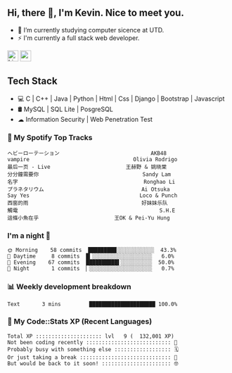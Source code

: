 ## Hi, there 👋, I'm Kevin. Nice to meet you.

- 🌱 I’m currently studying computer sicence at UTD.
- ⚡ I'm currently a full stack web developer.

<a href="https://www.linkedin.com/in/kevin12686/"><img alt="LinkedIn" src="https://img.shields.io/badge/linkedin%20-%230077B5.svg?&style=for-the-badge&logo=linkedin&logoColor=white" height=25></a>
<a href="https://www.instagram.com/kevin12686/"><img src="https://img.shields.io/badge/instagram-3f729b?&style=for-the-badge&logo=instagram&logoColor=white" height=25></a>

## Tech Stack

* 💻 C | C++ | Java | Python | Html | Css | Django | Bootstrap | Javascript
* 🛢️ MySQL | SQL Lite | PosgreSQL
* ☁ Information Security | Web Penetration Test

### 🎵 My Spotify Top Tracks

<!-- spotify start -->

```text
ヘビーローテーション                             AKB48
vampire                                 Olivia Rodrigo
最后一页 - Live                        王赫野 & 姚晓棠
分分鐘需要你                                 Sandy Lam
名字                                        Ronghao Li
プラネタリウム                               Ai Otsuka
Say Yes                                   Loco & Punch
西窗的雨                                    好妹妹乐队
觸電                                             S.H.E
這條小魚在乎                        王OK & Pei-Yu Hung
```

<!-- spotify end -->

### I'm a night 🦉

<!-- early_bird start -->

```text
🌞 Morning    58 commits  █████████░░░░░░░░░░░░  43.3%
🌆 Daytime     8 commits  █▎░░░░░░░░░░░░░░░░░░░   6.0%
🌃 Evening    67 commits  ██████████▌░░░░░░░░░░  50.0%
🌙 Night       1 commits  ▏░░░░░░░░░░░░░░░░░░░░   0.7%
```

<!-- early_bird end -->

### 📊 Weekly development breakdown

<!-- code_time start -->

```text
Text       3 mins         █████████████████████ 100.0%
```

<!-- code_time end -->

### 🧰 My Code::Stats XP (Recent Languages)

<!-- codestats start -->

```text
Total XP ::::::::::::::::::::: lvl   9 (  132,001 XP) 
Not been coding recently ::::::::::::::::::::::::::: 🙈
Probably busy with something else :::::::::::::::::: 🗓
Or just taking a break ::::::::::::::::::::::::::::: 🌴
But would be back to it soon! :::::::::::::::::::::: 🤓
```

<!-- codestats end -->
